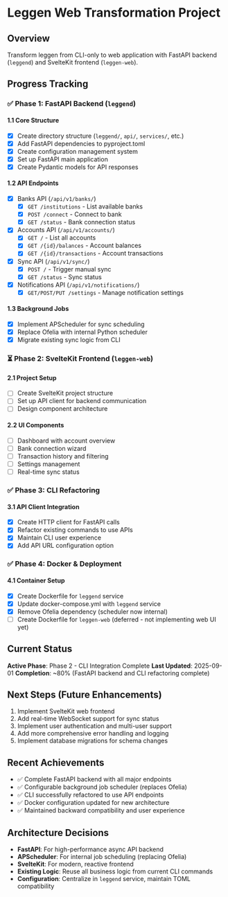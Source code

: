 # Leggen Web Transformation Project

## Overview
Transform leggen from CLI-only to web application with FastAPI backend (`leggend`) and SvelteKit frontend (`leggen-web`).

## Progress Tracking

### ✅ Phase 1: FastAPI Backend (`leggend`)

#### 1.1 Core Structure
- [x] Create directory structure (`leggend/`, `api/`, `services/`, etc.)
- [x] Add FastAPI dependencies to pyproject.toml
- [x] Create configuration management system
- [x] Set up FastAPI main application
- [x] Create Pydantic models for API responses

#### 1.2 API Endpoints
- [x] Banks API (`/api/v1/banks/`)
  - [x] `GET /institutions` - List available banks
  - [x] `POST /connect` - Connect to bank
  - [x] `GET /status` - Bank connection status
- [x] Accounts API (`/api/v1/accounts/`)
  - [x] `GET /` - List all accounts
  - [x] `GET /{id}/balances` - Account balances
  - [x] `GET /{id}/transactions` - Account transactions
- [x] Sync API (`/api/v1/sync/`)
  - [x] `POST /` - Trigger manual sync
  - [x] `GET /status` - Sync status
- [x] Notifications API (`/api/v1/notifications/`)
  - [x] `GET/POST/PUT /settings` - Manage notification settings

#### 1.3 Background Jobs
- [x] Implement APScheduler for sync scheduling
- [x] Replace Ofelia with internal Python scheduler
- [x] Migrate existing sync logic from CLI

### ⏳ Phase 2: SvelteKit Frontend (`leggen-web`)

#### 2.1 Project Setup
- [ ] Create SvelteKit project structure
- [ ] Set up API client for backend communication
- [ ] Design component architecture

#### 2.2 UI Components
- [ ] Dashboard with account overview
- [ ] Bank connection wizard
- [ ] Transaction history and filtering
- [ ] Settings management
- [ ] Real-time sync status

### ✅ Phase 3: CLI Refactoring

#### 3.1 API Client Integration
- [x] Create HTTP client for FastAPI calls
- [x] Refactor existing commands to use APIs
- [x] Maintain CLI user experience
- [x] Add API URL configuration option

### ✅ Phase 4: Docker & Deployment

#### 4.1 Container Setup
- [x] Create Dockerfile for `leggend` service
- [x] Update docker-compose.yml with `leggend` service
- [x] Remove Ofelia dependency (scheduler now internal)
- [ ] Create Dockerfile for `leggen-web` (deferred - not implementing web UI yet)

## Current Status
**Active Phase**: Phase 2 - CLI Integration Complete
**Last Updated**: 2025-09-01
**Completion**: ~80% (FastAPI backend and CLI refactoring complete)

## Next Steps (Future Enhancements)
1. Implement SvelteKit web frontend
2. Add real-time WebSocket support for sync status
3. Implement user authentication and multi-user support
4. Add more comprehensive error handling and logging
5. Implement database migrations for schema changes

## Recent Achievements
- ✅ Complete FastAPI backend with all major endpoints
- ✅ Configurable background job scheduler (replaces Ofelia)
- ✅ CLI successfully refactored to use API endpoints
- ✅ Docker configuration updated for new architecture
- ✅ Maintained backward compatibility and user experience

## Architecture Decisions
- **FastAPI**: For high-performance async API backend
- **APScheduler**: For internal job scheduling (replacing Ofelia)
- **SvelteKit**: For modern, reactive frontend
- **Existing Logic**: Reuse all business logic from current CLI commands
- **Configuration**: Centralize in `leggend` service, maintain TOML compatibility
